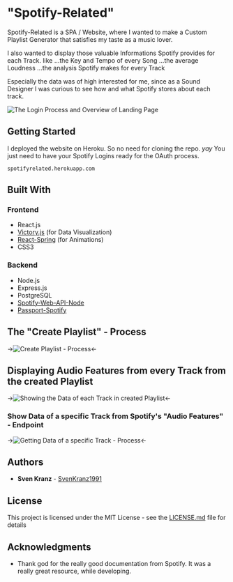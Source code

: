 # "Spotify-Related"

Spotify-Related is a SPA / Website, where I wanted to make a Custom Playlist Generator that satisfies my taste as a music lover.

I also wanted to display those valuable Informations Spotify provides for each Track.
like
...the Key and Tempo of every Song
...the average Loudness
...the analysis Spotify makes for every Track

Especially the data was of high interested for me, since as a Sound Designer I was curious to see how and what Spotify stores about each track.

![The Login Process and Overview of Landing Page](readmegifs/Gif_1_640px_Login.gif)

## Getting Started

I deployed the website on Heroku. So no need for cloning the repo. _yay_
You just need to have your Spotify Logins ready for the OAuth process.

```
spotifyrelated.herokuapp.com
```

## Built With

### Frontend

-   React.js
-   [Victory.js](https://formidable.com/open-source/victory/) (for Data Visualization)
-   [React-Spring](https://www.react-spring.io/) (for Animations)
-   CSS3

### Backend

-   Node.js
-   Express.js
-   PostgreSQL
-   [Spotify-Web-API-Node](https://www.npmjs.com/package/spotify-web-api-node)
-   [Passport-Spotify](https://github.com/JMPerez/passport-spotify)

## The "Create Playlist" - Process

->![Create Playlist - Process](readmegifs/Gif_1_640px_CreatePlaylist.gif)<-

## Displaying Audio Features from every Track from the created Playlist

->![Showing the Data of each Track in created Playlist](readmegifs/Gif_1_640px_TrackListData.gif)<-

### Show Data of a specific Track from Spotify's "Audio Features" - Endpoint

->![Getting Data of a specific Track - Process](readmegifs/Gif_1_640px_SingleData.gif)<-

## Authors

-   **Sven Kranz** - [SvenKranz1991](https://github.com/SvenKranz1991)

## License

This project is licensed under the MIT License - see the [LICENSE.md](LICENSE.md) file for details

## Acknowledgments

-   Thank god for the really good documentation from Spotify. It was a really great resource, while developing.
